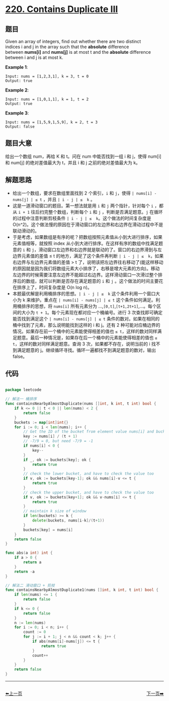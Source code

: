 # [220. Contains Duplicate III](https://leetcode.com/problems/contains-duplicate-iii/)

## 题目

Given an array of integers, find out whether there are two distinct indices i and j in the array such that the **absolute** difference between **nums[i]** and **nums[j]** is at most t and the **absolute** difference between i and j is at most k.

**Example 1**:

    Input: nums = [1,2,3,1], k = 3, t = 0
    Output: true

**Example 2**:

    Input: nums = [1,0,1,1], k = 1, t = 2
    Output: true

**Example 3**:

    Input: nums = [1,5,9,1,5,9], k = 2, t = 3
    Output: false




## 题目大意

给出一个数组 num，再给 K 和 t。问在 num 中能否找到一组 i 和 j，使得 num[i] 和 num[j] 的绝对差值最大为 t，并且 i 和 j 之前的绝对差值最大为 k。

## 解题思路


- 给出一个数组，要求在数组里面找到 2 个索引，`i` 和 `j`，使得 `| nums[i] - nums[j] | ≤ t` ，并且 `| i - j | ≤  k` 。
- 这是一道滑动窗口的题目。第一想法就是用 `i` 和 `j` 两个指针，针对每个 `i` ，都从 `i + 1` 往后扫完整个数组，判断每个 `i` 和 `j` ，判断是否满足题意。`j` 在循环的过程中注意判断剪枝条件 `| i - j | ≤  k`。这个做法的时间复杂度是 O(n^2)。这个做法慢的原因在于滑动窗口的左边界和右边界在滑动过程中不是联动滑动的。
- 于是考虑，如果数组是有序的呢？把数组按照元素值从小到大进行排序，如果元素值相等，就按照 index 从小到大进行排序。在这样有序的数组中找满足题意的 `i` 和 `j`，滑动窗口左边界和右边界就是联动的了。窗口的右边界滑到与左边界元素值的差值 ≤ t 的地方，满足了这个条件再判断 `| i - j | ≤  k`，如果右边界与左边界元素值的差值 > t 了，说明该把左边界往右移动了(能这样移动的原因就是因为我们将数组元素大小排序了，右移是增大元素的方向)。移动左边界的时候需要注意左边界不能超过右边界。这样滑动窗口一次滑过整个排序后的数组，就可以判断是否存在满足题意的 `i` 和 `j` 。这个做法的时间主要花在排序上了，时间复杂度是 O(n log n)。
- 本题最优解是利用桶排序的思想。`| i - j | ≤  k` 这个条件利用一个窗口大小为 k 来维护。重点在 `| nums[i] - nums[j] | ≤ t` 这个条件如何满足。利用桶排序的思想，将 `nums[i]` 所有元素分为 ...,`[0,t]`,`[t+1,2t+1]`,...。每个区间的大小为 `t + 1`。每个元素现在都对应一个桶编号。进行 3 次查找即可确定能否找到满足这个 `| nums[i] - nums[j] | ≤ t` 条件的数对。如果在相同的桶中找到了元素，那么说明能找到这样的 i 和 j。还有 2 种可能对应桶边界的情况。如果存在前一个桶中的元素能使得相差的值也 `≤ t`，这样的数对同样满足题意。最后一种情况是，如果存在后一个桶中的元素能使得相差的值也 `≤ t`，这样的数对同样满足题意。查询 3 次，如果都不存在，说明当前的 i 找不到满足题意的 j。继续循环寻找。循环一遍都找不到满足题意的数对，输出 false。


## 代码

```go

package leetcode

// 解法一 桶排序
func containsNearbyAlmostDuplicate(nums []int, k int, t int) bool {
	if k <= 0 || t < 0 || len(nums) < 2 {
		return false
	}
	buckets := map[int]int{}
	for i := 0; i < len(nums); i++ {
		// Get the ID of the bucket from element value nums[i] and bucket width t + 1
		key := nums[i] / (t + 1)
		// -7/9 = 0, but need -7/9 = -1
		if nums[i] < 0 {
			key--
		}
		if _, ok := buckets[key]; ok {
			return true
		}
		// check the lower bucket, and have to check the value too
		if v, ok := buckets[key-1]; ok && nums[i]-v <= t {
			return true
		}
		// check the upper bucket, and have to check the value too
		if v, ok := buckets[key+1]; ok && v-nums[i] <= t {
			return true
		}
		// maintain k size of window
		if len(buckets) >= k {
			delete(buckets, nums[i-k]/(t+1))
		}
		buckets[key] = nums[i]
	}
	return false
}

func abs(a int) int {
	if a > 0 {
		return a
	}
	return -a
}

// 解法二 滑动窗口 + 剪枝
func containsNearbyAlmostDuplicate1(nums []int, k int, t int) bool {
	if len(nums) <= 1 {
		return false
	}
	if k <= 0 {
		return false
	}
	n := len(nums)
	for i := 0; i < n; i++ {
		count := 0
		for j := i + 1; j < n && count < k; j++ {
			if abs(nums[i]-nums[j]) <= t {
				return true
			}
			count++
		}
	}
	return false
}

```


----------------------------------------------
<div style="display: flex;justify-content: space-between;align-items: center;">
<p><a href="https://books.halfrost.com/leetcode/ChapterFour/0200~0299/0219.Contains-Duplicate-II/">⬅️上一页</a></p>
<p><a href="https://books.halfrost.com/leetcode/ChapterFour/0200~0299/0222.Count-Complete-Tree-Nodes/">下一页➡️</a></p>
</div>
